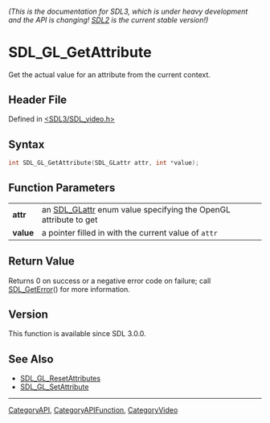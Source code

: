 ###### (This is the documentation for SDL3, which is under heavy development and the API is changing! [SDL2](https://wiki.libsdl.org/SDL2/) is the current stable version!)
# SDL_GL_GetAttribute

Get the actual value for an attribute from the current context.

## Header File

Defined in [<SDL3/SDL_video.h>](https://github.com/libsdl-org/SDL/blob/main/include/SDL3/SDL_video.h)

## Syntax

```c
int SDL_GL_GetAttribute(SDL_GLattr attr, int *value);

```

## Function Parameters

|               |                                                                               |
| ------------- | ----------------------------------------------------------------------------- |
| **attr**      | an [SDL_GLattr](SDL_GLattr) enum value specifying the OpenGL attribute to get |
| **value**     | a pointer filled in with the current value of `attr`                          |

## Return Value

Returns 0 on success or a negative error code on failure; call
[SDL_GetError](SDL_GetError)() for more information.

## Version

This function is available since SDL 3.0.0.

## See Also

- [SDL_GL_ResetAttributes](SDL_GL_ResetAttributes)
- [SDL_GL_SetAttribute](SDL_GL_SetAttribute)

----
[CategoryAPI](CategoryAPI), [CategoryAPIFunction](CategoryAPIFunction), [CategoryVideo](CategoryVideo)


